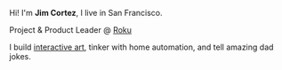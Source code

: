 ---
---

Hi! I'm **Jim Cortez**, I live in San Francisco.

Project & Product Leader @ [Roku](https://www.roku.com)

I build [interactive art](https://electricgerbil.art), tinker with home automation, and tell amazing dad jokes.
